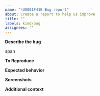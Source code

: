 ```yaml
---
name: "\U0001F41B Bug report"
about: Create a report to help us improve
title: ""
labels: kind/bug
assignees: ''
---
```


**Describe the bug**

span

**To Reproduce**

<!--
Steps to reproduce the behavior:
1. The YAML files of Component/Trait I used.
2. The YAML file of Application I applied.
3. Other operations I have done.
4. See error
-->

**Expected behavior**

<!--
A clear and concise description of what you expected to happen.
-->

**Screenshots**

<!--
If applicable, add screenshots to help explain your problem.
-->

**Additional context**

<!--
Add any other context about the problem here.
-->
